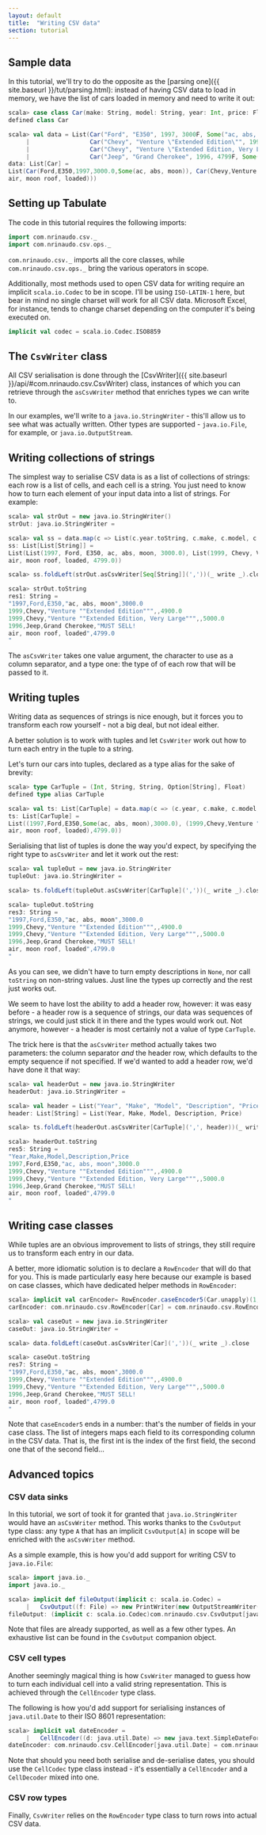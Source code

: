 ```yaml
---
layout: default
title:  "Writing CSV data"
section: tutorial
---
```


## Sample data
In this tutorial, we'll try to do the opposite as the [parsing one]({{ site.baseurl }}/tut/parsing.html): instead of
having CSV data to load in memory, we have the list of cars loaded in memory and need to write it out:

```scala
scala> case class Car(make: String, model: String, year: Int, price: Float, desc: Option[String])
defined class Car

scala> val data = List(Car("Ford", "E350", 1997, 3000F, Some("ac, abs, moon")),
     |                 Car("Chevy", "Venture \"Extended Edition\"", 1999, 4900F, None),
     |                 Car("Chevy", "Venture \"Extended Edition, Very Large\"", 1999, 5000F, None),
     |                 Car("Jeep", "Grand Cherokee", 1996, 4799F, Some("MUST SELL!\nair, moon roof, loaded")))
data: List[Car] =
List(Car(Ford,E350,1997,3000.0,Some(ac, abs, moon)), Car(Chevy,Venture "Extended Edition",1999,4900.0,None), Car(Chevy,Venture "Extended Edition, Very Large",1999,5000.0,None), Car(Jeep,Grand Cherokee,1996,4799.0,Some(MUST SELL!
air, moon roof, loaded)))
```

## Setting up Tabulate
The code in this tutorial requires the following imports:

```scala
import com.nrinaudo.csv._
import com.nrinaudo.csv.ops._
```

`com.nrinaudo.csv._` imports all the core classes, while `com.nrinaudo.csv.ops._` bring the various operators in scope.


Additionally, most methods used to open CSV data for writing require an implicit `scala.io.Codec` to be in scope. I'll
be using `ISO-LATIN-1` here, but bear in mind no single charset will work for all CSV data.
Microsoft Excel, for instance, tends to change charset depending on the computer it's being executed on.

```scala
implicit val codec = scala.io.Codec.ISO8859
```

## The `CsvWriter` class
All CSV serialisation is done through the [CsvWriter]({{ site.baseurl }}/api/#com.nrinaudo.csv.CsvWriter) class, instances of which you can retrieve through the
`asCsvWriter` method that enriches types we can write to.

In our examples, we'll write to a `java.io.StringWriter` - this'll allow us to see what was actually written. Other
types are supported - `java.io.File`, for example, or `java.io.OutputStream`.


## Writing collections of strings
The simplest way to serialise CSV data is as a list of collections of strings: each row is a list of cells, and each
cell is a string. You just need to know how to turn each element of your input data into a list of strings. For example:

```scala
scala> val strOut = new java.io.StringWriter()
strOut: java.io.StringWriter =

scala> val ss = data.map(c => List(c.year.toString, c.make, c.model, c.desc.getOrElse(""), c.price.toString)) 
ss: List[List[String]] =
List(List(1997, Ford, E350, ac, abs, moon, 3000.0), List(1999, Chevy, Venture "Extended Edition", "", 4900.0), List(1999, Chevy, Venture "Extended Edition, Very Large", "", 5000.0), List(1996, Jeep, Grand Cherokee, MUST SELL!
air, moon roof, loaded, 4799.0))

scala> ss.foldLeft(strOut.asCsvWriter[Seq[String]](','))(_ write _).close

scala> strOut.toString
res1: String =
"1997,Ford,E350,"ac, abs, moon",3000.0
1999,Chevy,"Venture ""Extended Edition""",,4900.0
1999,Chevy,"Venture ""Extended Edition, Very Large""",,5000.0
1996,Jeep,Grand Cherokee,"MUST SELL!
air, moon roof, loaded",4799.0
"
```

The `asCsvWriter` takes one value argument, the character to use as a column separator, and a type one: the type of
of each row that will be passed to it.


## Writing tuples
Writing data as sequences of strings is nice enough, but it forces you to transform each row yourself - not a big deal,
but not ideal either.

A better solution is to work with tuples and let `CsvWriter` work out how to turn each entry in the tuple to a string.

Let's turn our cars into tuples, declared as a type alias for the sake of brevity:

```scala
scala> type CarTuple = (Int, String, String, Option[String], Float)
defined type alias CarTuple

scala> val ts: List[CarTuple] = data.map(c => (c.year, c.make, c.model, c.desc, c.price))
ts: List[CarTuple] =
List((1997,Ford,E350,Some(ac, abs, moon),3000.0), (1999,Chevy,Venture "Extended Edition",None,4900.0), (1999,Chevy,Venture "Extended Edition, Very Large",None,5000.0), (1996,Jeep,Grand Cherokee,Some(MUST SELL!
air, moon roof, loaded),4799.0))
```

Serialising that list of tuples is done the way you'd expect, by specifying the right type to `asCsvWriter` and let it
work out the rest:

```scala
scala> val tupleOut = new java.io.StringWriter
tupleOut: java.io.StringWriter =

scala> ts.foldLeft(tupleOut.asCsvWriter[CarTuple](','))(_ write _).close

scala> tupleOut.toString
res3: String =
"1997,Ford,E350,"ac, abs, moon",3000.0
1999,Chevy,"Venture ""Extended Edition""",,4900.0
1999,Chevy,"Venture ""Extended Edition, Very Large""",,5000.0
1996,Jeep,Grand Cherokee,"MUST SELL!
air, moon roof, loaded",4799.0
"
```

As you can see, we didn't have to turn empty descriptions in `None`, nor call `toString` on non-string values. Just line
the types up correctly and the rest just works out.

We seem to have lost the ability to add a header row, however: it was easy before - a header row is a sequence of
strings, our data was sequences of strings, we could just stick it in there and the types would work out. Not anymore,
however - a header is most certainly not a value of type `CarTuple`.

The trick here is that the `asCsvWriter` method actually takes two parameters: the column separator *and* the header
row, which defaults to the empty sequence if not specified. If we'd wanted to add a header row, we'd have done it that
way:

```scala
scala> val headerOut = new java.io.StringWriter
headerOut: java.io.StringWriter =

scala> val header = List("Year", "Make", "Model", "Description", "Price")
header: List[String] = List(Year, Make, Model, Description, Price)

scala> ts.foldLeft(headerOut.asCsvWriter[CarTuple](',', header))(_ write _).close

scala> headerOut.toString
res5: String =
"Year,Make,Model,Description,Price
1997,Ford,E350,"ac, abs, moon",3000.0
1999,Chevy,"Venture ""Extended Edition""",,4900.0
1999,Chevy,"Venture ""Extended Edition, Very Large""",,5000.0
1996,Jeep,Grand Cherokee,"MUST SELL!
air, moon roof, loaded",4799.0
"
```


## Writing case classes
While tuples are an obvious improvement to lists of strings, they still require us to transform each entry in our data.

A better, more idiomatic solution is to declare a `RowEncoder` that will do that for you. This is made particularly easy
here because our example is based on case classes, which have dedicated helper methods in `RowEncoder`:

```scala
scala> implicit val carEncoder= RowEncoder.caseEncoder5(Car.unapply)(1, 2, 0, 4, 3)
carEncoder: com.nrinaudo.csv.RowEncoder[Car] = com.nrinaudo.csv.RowEncoder$$anon$2@3776b1fc

scala> val caseOut = new java.io.StringWriter
caseOut: java.io.StringWriter =

scala> data.foldLeft(caseOut.asCsvWriter[Car](','))(_ write _).close

scala> caseOut.toString
res7: String =
"1997,Ford,E350,"ac, abs, moon",3000.0
1999,Chevy,"Venture ""Extended Edition""",,4900.0
1999,Chevy,"Venture ""Extended Edition, Very Large""",,5000.0
1996,Jeep,Grand Cherokee,"MUST SELL!
air, moon roof, loaded",4799.0
"
```

Note that `caseEncoder5` ends in a number: that's the number of fields in your case class. The list of integers maps
each field to its corresponding column in the CSV data. That is, the first int is the index of the first field, the
second one that of the second field...


## Advanced topics

### CSV data sinks
In this tutorial, we sort of took it for granted that `java.io.StringWriter` would have an `asCsvWriter` method. This
works thanks to the `CsvOutput` type class: any type `A` that has an implicit `CsvOutput[A]` in scope will be
enriched with the `asCsvWriter` method.

As a simple example, this is how you'd add support for writing CSV to `java.io.File`:

```scala
scala> import java.io._
import java.io._

scala> implicit def fileOutput(implicit c: scala.io.Codec) =
     |   CsvOutput((f: File) => new PrintWriter(new OutputStreamWriter(new FileOutputStream(f), c.charSet))) 
fileOutput: (implicit c: scala.io.Codec)com.nrinaudo.csv.CsvOutput[java.io.File]
```

Note that files are already supported, as well as a few other types. An exhaustive list can be found in the
`CsvOutput` companion object.


### CSV cell types
Another seemingly magical thing is how `CsvWriter` managed to guess how to turn each individual cell into a valid
string representation. This is achieved through the `CellEncoder` type class.

The following is how you'd add support for serialising instances of `java.util.Date` to their ISO 8601 representation:
```scala
scala> implicit val dateEncoder =
     |   CellEncoder((d: java.util.Date) => new java.text.SimpleDateFormat("yyyy-MM-dd'T'HH:mm:ssZ").format(d))
dateEncoder: com.nrinaudo.csv.CellEncoder[java.util.Date] = com.nrinaudo.csv.CellEncoder$$anon$2@1dbcfb0
```

Note that should you need both serialise and de-serialise dates, you should use the `CellCodec` type class instead -
it's essentially a `CellEncoder` and a `CellDecoder` mixed into one.


### CSV row types
Finally, `CsvWriter` relies on the `RowEncoder` type class to turn rows into actual CSV data.
